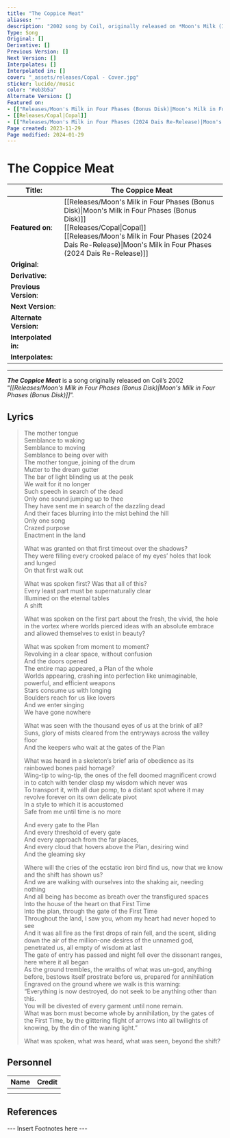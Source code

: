 ```yaml
---
title: "The Coppice Meat"
aliases: ""
description: "2002 song by Coil, originally released on *Moon's Milk (In Four Phases) Bonus Disk*"
Type: Song
Original: []
Derivative: []
Previous Version: []
Next Version: []
Interpolates: []
Interpolated in: []
cover: "_assets/releases/Copal - Cover.jpg"
sticker: lucide//music
color: "#eb3b5a"
Alternate Version: []
Featured on:
- [["Releases/Moon's Milk in Four Phases (Bonus Disk)|Moon's Milk in Four Phases (Bonus Disk)"]]
- [[Releases/Copal|Copal]]
- [["Releases/Moon's Milk in Four Phases (2024 Dais Re-Release)|Moon's Milk in Four Phases (2024 Dais Re-Release)"]]
Page created: 2023-11-29
Page modified: 2024-01-29
---
```


# The Coppice Meat

| __Title__: | The Coppice Meat |
| ---- | ---- |
| __Featured on__: | [[Releases/Moon's Milk in Four Phases (Bonus Disk)\|Moon's Milk in Four Phases (Bonus Disk)]]<br>[[Releases/Copal\|Copal]]<br>[[Releases/Moon's Milk in Four Phases (2024 Dais Re-Release)\|Moon's Milk in Four Phases (2024 Dais Re-Release)]] |
| __Original__: |  |
| __Derivative__: |  |
| __Previous Version__: |  |
| __Next Version__: |  |
| __Alternate Version:__ |  |
| __Interpolated in:__ |  |
| __Interpolates:__ |  |

---

*__The Coppice Meat__* is a song originally released on Coil’s 2002 “*[[Releases/Moon's Milk in Four Phases (Bonus Disk)|Moon's Milk in Four Phases (Bonus Disk)]]*”.

## Lyrics

> The mother tongue  
> Semblance to waking  
> Semblance to moving  
> Semblance to being over with  
> The mother tongue, joining of the drum  
> Mutter to the dream gutter  
> The bar of light blinding us at the peak  
> We wait for it no longer  
> Such speech in search of the dead  
> Only one sound jumping up to thee  
> They have sent me in search of the dazzling dead  
> And their faces blurring into the mist behind the hill  
> Only one song  
> Crazed purpose  
> Enactment in the land
>
> What was granted on that first timeout over the shadows?  
> They were filling every crooked palace of my eyes’ holes that look and lunged  
> On that first walk out
>
> What was spoken first? Was that all of this?  
> Every least part must be supernaturally clear  
> Illumined on the eternal tables  
> A shift
>
> What was spoken on the first part about the fresh, the vivid, the hole in the vortex where worlds pierced ideas with an absolute embrace and allowed themselves to exist in beauty?
>
> What was spoken from moment to moment?  
> Revolving in a clear space, without confusion  
> And the doors opened  
> The entire map appeared, a Plan of the whole  
> Worlds appearing, crashing into perfection like unimaginable, powerful, and efficient weapons  
> Stars consume us with longing  
> Boulders reach for us like lovers  
> And we enter singing  
> We have gone nowhere
>
> What was seen with the thousand eyes of us at the brink of all?  
> Suns, glory of mists cleared from the entryways across the valley floor  
> And the keepers who wait at the gates of the Plan
>
> What was heard in a skeleton’s brief aria of obedience as its rainbowed bones paid homage?  
> Wing-tip to wing-tip, the ones of the fell doomed magnificent crowd in to catch with tender clasp my wisdom which never was  
> To transport it, with all due pomp, to a distant spot where it may revolve forever on its own delicate pivot  
> In a style to which it is accustomed  
> Safe from me until time is no more
>
> And every gate to the Plan  
> And every threshold of every gate  
> And every approach from the far places,  
> And every cloud that hovers above the Plan, desiring wind  
> And the gleaming sky
>
> Where will the cries of the ecstatic iron bird find us, now that we know and the shift has shown us?  
> And we are walking with ourselves into the shaking air, needing nothing  
> And all being has become as breath over the transfigured spaces  
> Into the house of the heart on that First Time  
> Into the plan, through the gate of the First Time  
> Throughout the land, I saw you, whom my heart had never hoped to see  
> And it was all fire as the first drops of rain fell, and the scent, sliding down the air of the million-one desires of the unnamed god, penetrated us, all empty of wisdom at last  
> The gate of entry has passed and night fell over the dissonant ranges, here where it all began  
> As the ground trembles, the wraiths of what was un-god, anything before, bestows itself prostrate before us, prepared for annihilation  
> Engraved on the ground where we walk is this warning:  
> “Everything is now destroyed, do not seek to be anything other than this.  
> You will be divested of every garment until none remain.  
> What was born must become whole by annihilation, by the gates of the First Time, by the glittering flight of arrows into all twilights of knowing, by the din of the waning light.”
>
> What was spoken, what was heard, what was seen, beyond the shift?

## Personnel

|Name|Credit|
|---|---|
|||
|||

## References

--- Insert Footnotes here ---
